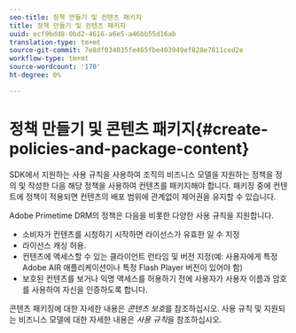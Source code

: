 ```yaml
---
seo-title: 정책 만들기 및 컨텐츠 패키지
title: 정책 만들기 및 컨텐츠 패키지
uuid: ecf9bdd8-0bd2-4616-a6e5-a46bb55d16ab
translation-type: tm+mt
source-git-commit: 7e8df034035fe465fbe403949ef828e7811ced2e
workflow-type: tm+mt
source-wordcount: '170'
ht-degree: 0%

---
```



# 정책 만들기 및 콘텐츠 패키지{#create-policies-and-package-content}

SDK에서 지원하는 사용 규칙을 사용하여 조직의 비즈니스 모델을 지원하는 정책을 정의 및 작성한 다음 해당 정책을 사용하여 컨텐츠를 패키지해야 합니다. 패키징 중에 컨텐트에 정책이 적용되면 컨텐츠의 배포 범위에 관계없이 제어권을 유지할 수 있습니다.

Adobe Primetime DRM의 정책은 다음을 비롯한 다양한 사용 규칙을 지원합니다.

* 소비자가 컨텐츠를 시청하기 시작하면 라이선스가 유효한 일 수 지정
* 라이선스 캐싱 허용.
* 컨텐츠에 액세스할 수 있는 클라이언트 런타임 및 버전 지정(예: 사용자에게 특정 Adobe AIR 애플리케이션이나 특정 Flash Player 버전이 있어야 함)
* 보호된 컨텐츠를 보거나 익명 액세스를 허용하기 전에 사용자가 사용자 이름과 암호를 사용하여 자신을 인증하도록 합니다.

콘텐츠 패키징에 대한 자세한 내용은 *콘텐츠 보호*&#x200B;를 참조하십시오. 사용 규칙 및 지원되는 비즈니스 모델에 대한 자세한 내용은 *사용 규칙*&#x200B;을 참조하십시오.
